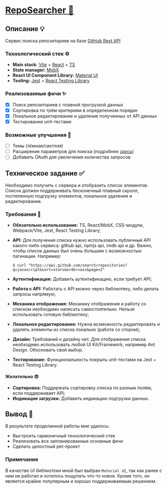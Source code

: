 # [RepoSearcher 🔎](https://winterfulllll.github.io/Repo-Searcher/)

## Описание 💡

Сервис поиска репозиториев на базе [GitHub Rest API](https://docs.github.com/en/rest)

### Технологический стек ⚙️

- **Main stack:** [Vite](https://vite.dev/) + [React](https://react.dev/) + [TS](https://www.typescriptlang.org/)
- **State manager:** [MobX](https://mobx.js.org)
- **React UI Component Library:** [Material UI](https://mui.com/)
- **Testing:** [Jest](https://jestjs.io) + [React Testing Library](https://testing-library.com/docs/react-testing-library/intro/)

### Реализованные фичи ✨

- [x] Поиск репозиториев с плавной прогрузкой данных
- [x] Сортировка по трём критериям в определенном порядке
- [x] Локальное редактирование и удаление полученных от API данных
- [x] Тестирование unit-тестами

### Возможные улучшения 🧠

- [ ] Темы (_тёмная/светлая_)
- [ ] Расширение параметров для поиска (подробнее [_здесь_](https://docs.github.com/en/search-github/searching-on-github/searching-code))
- [ ] Добавить OAuth для увеличения количества запросов

## Техническое задание ✅

Необходимо получить с сервера и отобразить список элементов. Список должен поддерживать бесконечный плавный скролл, постепенную подгрузку элементов, локальное удаление и редактирование.

### Требования 🎯

- **Обязательно использование:** TS, React/MobX, CSS-модули, Webpack/Vite, Jest, React Testing Library;
- **API:** Для получения списка нужно использовать публичный API какого-либо сервиса: github api, npmjs api, imdb api и др. Важно, чтобы список данных был очень большим с возможностью пагинации. Например:

  ```
  $ curl "https://api.github.com/search/repositories?q=javascript&sort=stars&order=asc&page=2"
  ```

- **Аутентификация:** Добавить аутентификацию, если требует API;
- **Работа с API:** Работать с API можно через библиотеку, либо делать запросы напрямую;
- **Механика отображения:** Механику отображения и работу со списком необходимо написать самостоятельно. Нельзя использовать готовую библиотеку;
- **Локальное редактирование:** Нужна возможность редактировать и удалять элементы из списка локально (работа со стором);
- **Дизайн:** Требований к дизайну нет. Для отображения списка необходимо использовать любой UI Kit/Framework, например Ant Design. Обосновать свой выбор.
- **Тестирование:** Функциональность покрыть unit-тестами на Jest + React Testing Library.

#### Желательно 😎

- **Сортировка:** Поддержать сортировку списка по разным полям, если поддерживает API;
- **Индикация загрузки:** Добавить индикацию подгрузки данных.

## Вывод 🤔

В результате проделанной работы мне удалось:

- Выстроить гармоничный технологический стек
- Реализовать все запланированные основные фичи
- Сделать целостный pet-проект

### Примечание

В качестве _UI библиотеки_ мной был выбран `Material UI`, так как ранее с ним не работал и хотелось пощупать что-то новое. Кроме того, он является крайне популярным и хорошо поддерживаемым решением.
